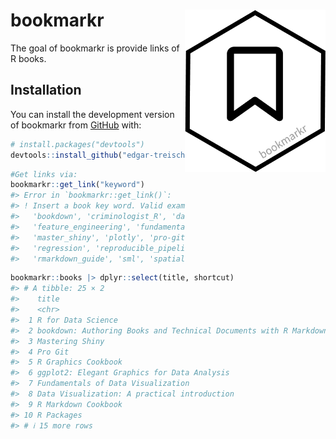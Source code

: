 
<!-- README.md is generated from README.Rmd. Please edit that file -->

# bookmarkr <img src="man/figures/logo.png" alt="bookmarkr - Edgar Treischl" align="right" width="225"/>

<!-- badges: start -->
<!-- badges: end -->

The goal of bookmarkr is provide links of R books.

## Installation

You can install the development version of bookmarkr from
[GitHub](https://github.com/) with:

``` r
# install.packages("devtools")
devtools::install_github("edgar-treischl/bookmarkr")
```

``` r
#Get links via: 
bookmarkr::get_link("keyword")
#> Error in `bookmarkr::get_link()`:
#> ! Insert a book key word. Valid examples are: 'advanced_R', 'blogdown',
#>   'bookdown', 'criminologist_R', 'dataviz', 'ds_cl', 'eng_shiny',
#>   'feature_engineering', 'fundamentals_dataviz', 'ggplot2', 'hands_on_R',
#>   'master_shiny', 'plotly', 'pro-git', 'r_graphics', 'r_packages', 'r4ds',
#>   'regression', 'reproducible_pipelines', 'rmarkdown_cookbook',
#>   'rmarkdown_guide', 'sml', 'spatial_ds', 'textmining', 'tidy_modeling'
```

``` r
bookmarkr::books |> dplyr::select(title, shortcut)
#> # A tibble: 25 × 2
#>    title                                                             shortcut   
#>    <chr>                                                             <chr>      
#>  1 R for Data Science                                                r4ds       
#>  2 bookdown: Authoring Books and Technical Documents with R Markdown bookdown   
#>  3 Mastering Shiny                                                   master_shi…
#>  4 Pro Git                                                           pro-git    
#>  5 R Graphics Cookbook                                               r_graphics 
#>  6 ggplot2: Elegant Graphics for Data Analysis                       ggplot2    
#>  7 Fundamentals of Data Visualization                                fundamenta…
#>  8 Data Visualization: A practical introduction                      dataviz    
#>  9 R Markdown Cookbook                                               rmarkdown_…
#> 10 R Packages                                                        r_packages 
#> # ℹ 15 more rows
```

